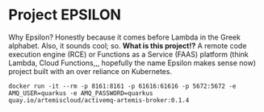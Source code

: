# Project EPSILON

Why Epsilon? Honestly because it comes before Lambda in the Greek alphabet. Also, it sounds cool; so. **What is this project!?** A remote code execution engine (RCE) or Functions as a Service (FAAS) platform (think Lambda, Cloud Functions,,, hopefully the name Epsilon makes sense now) project built with an over reliance on Kubernetes.

`docker run -it --rm -p 8161:8161 -p 61616:61616 -p 5672:5672 -e AMQ_USER=quarkus -e AMQ_PASSWORD=quarkus quay.io/artemiscloud/activemq-artemis-broker:0.1.4`
